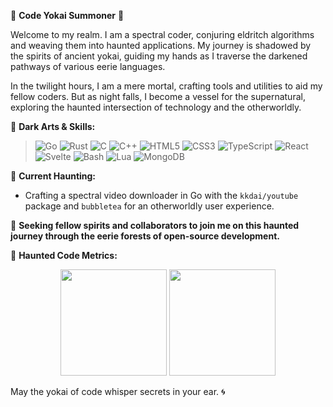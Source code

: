 👹 **Code Yokai Summoner** 👹

Welcome to my realm. I am a spectral coder, conjuring eldritch algorithms and weaving them into haunted applications. My journey is shadowed by the spirits of ancient yokai, guiding my hands as I traverse the darkened pathways of various eerie languages.

In the twilight hours, I am a mere mortal, crafting tools and utilities to aid my fellow coders. But as night falls, I become a vessel for the supernatural, exploring the haunted intersection of technology and the otherworldly.

🔮 **Dark Arts & Skills:**

> ![Go](https://img.shields.io/badge/go-%2300ADD8.svg?style=for-the-badge&logo=go&logoColor=white) ![Rust](https://img.shields.io/badge/rust-%23000000.svg?style=for-the-badge&logo=rust&logoColor=white) ![C](https://img.shields.io/badge/c-%2300599C.svg?style=for-the-badge&logo=c&logoColor=white) ![C++](https://img.shields.io/badge/c++-%2300599C.svg?style=for-the-badge&logo=cplusplus&logoColor=white) ![HTML5](https://img.shields.io/badge/html5-%23E34F26.svg?style=for-the-badge&logo=html5&logoColor=white) ![CSS3](https://img.shields.io/badge/css3-%231572B6.svg?style=for-the-badge&logo=css3&logoColor=white) ![TypeScript](https://img.shields.io/badge/typescript-%23007ACC.svg?style=for-the-badge&logo=typescript&logoColor=white) ![React](https://img.shields.io/badge/react-%2320232a.svg?style=for-the-badge&logo=react&logoColor=%2361DAFB) ![Svelte](https://img.shields.io/badge/svelte-%23f1413d.svg?style=for-the-badge&logo=svelte&logoColor=white) ![Bash](https://img.shields.io/badge/gnu%20bash-%234EAA25.svg?style=for-the-badge&logo=gnu-bash&logoColor=white) ![Lua](https://img.shields.io/badge/lua-%232C2D72.svg?style=for-the-badge&logo=lua&logoColor=white) ![MongoDB](https://img.shields.io/badge/mongodb-%2347A248.svg?style=for-the-badge&logo=mongodb&logoColor=white)

🍂 **Current Haunting:**
- Crafting a spectral video downloader in Go with the `kkdai/youtube` package and `bubbletea` for an otherworldly user experience.

🌙 **Seeking fellow spirits and collaborators to join me on this haunted journey through the eerie forests of open-source development.**

🎃 **Haunted Code Metrics:**
<div style="text-align: center;">
    <img src="https://github-readme-stats.vercel.app/api?username=theflippantfox&theme=dracula&hide_border=false&show_icons=true&border_color=2e3440" style="height:170px;">
    <img src="https://github-readme-stats.vercel.app/api/top-langs/?username=theflippantfox&layout=compact&exclude_repo=theflippantfox.github.io&theme=dracula&hide_border=false&border_color=2e3440" style="height:170px;">
</div>

May the yokai of code whisper secrets in your ear. 🌀
